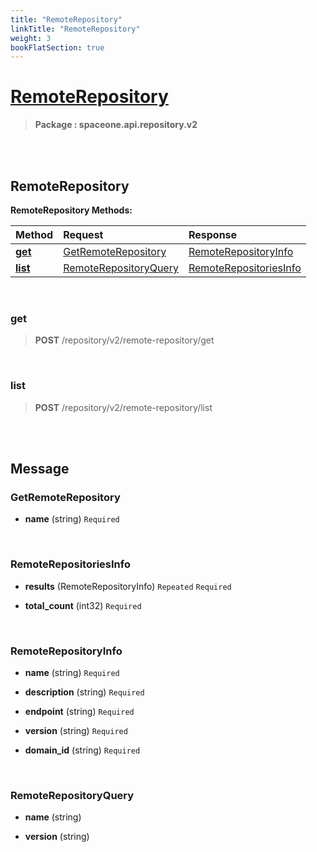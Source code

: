 ```yaml
---
title: "RemoteRepository"
linkTitle: "RemoteRepository"
weight: 3
bookFlatSection: true
---
```

# [RemoteRepository](#RemoteRepository)



>  **Package : spaceone.api.repository.v2**

<br>
<br>

## RemoteRepository





**RemoteRepository Methods:**


| Method | Request | Response |
| :----- | :-------- | :-------- |
| [**get**](./RemoteRepository#get) | [GetRemoteRepository](RemoteRepository#getremoterepository) | [RemoteRepositoryInfo](RemoteRepository#remoterepositoryinfo) |
| [**list**](./RemoteRepository#list) | [RemoteRepositoryQuery](RemoteRepository#remoterepositoryquery) | [RemoteRepositoriesInfo](RemoteRepository#remoterepositoriesinfo) |



    
<br>

### get





> **POST** /repository/v2/remote-repository/get
>






    
<br>

### list





> **POST** /repository/v2/remote-repository/list
>






    


<br>
<br>

## Message



### GetRemoteRepository
* **name** (string)   `Required` 

    <br>

### RemoteRepositoriesInfo
* **results** (RemoteRepositoryInfo)  `Repeated`    `Required` 

    
* **total_count** (int32)   `Required` 

    <br>

### RemoteRepositoryInfo
* **name** (string)   `Required` 

    
* **description** (string)   `Required` 

    
* **endpoint** (string)   `Required` 

    
* **version** (string)   `Required` 

    
* **domain_id** (string)   `Required` 

    <br>

### RemoteRepositoryQuery
* **name** (string)  

    
* **version** (string)  

    <br>
